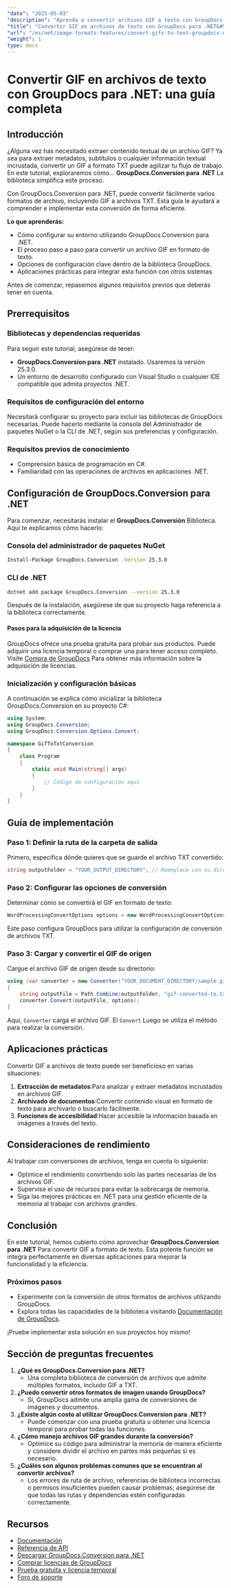```yaml
---
"date": "2025-05-03"
"description": "Aprenda a convertir archivos GIF a texto con GroupDocs.Conversion para .NET. Optimice su flujo de trabajo con esta guía fácil de seguir."
"title": "Convertir GIF en archivos de texto con GroupDocs para .NET&#58; una guía completa"
"url": "/es/net/image-formats-features/convert-gifs-to-text-groupdocs-net/"
"weight": 1
type: docs
---
```

# Convertir GIF en archivos de texto con GroupDocs para .NET: una guía completa

## Introducción

¿Alguna vez has necesitado extraer contenido textual de un archivo GIF? Ya sea para extraer metadatos, subtítulos o cualquier información textual incrustada, convertir un GIF a formato TXT puede agilizar tu flujo de trabajo. En este tutorial, exploraremos cómo... **GroupDocs.Conversion para .NET** La biblioteca simplifica este proceso.

Con GroupDocs.Conversion para .NET, puede convertir fácilmente varios formatos de archivo, incluyendo GIF a archivos TXT. Esta guía le ayudará a comprender e implementar esta conversión de forma eficiente.

**Lo que aprenderás:**
- Cómo configurar su entorno utilizando GroupDocs.Conversion para .NET.
- El proceso paso a paso para convertir un archivo GIF en formato de texto.
- Opciones de configuración clave dentro de la biblioteca GroupDocs.
- Aplicaciones prácticas para integrar esta función con otros sistemas.

Antes de comenzar, repasemos algunos requisitos previos que deberás tener en cuenta.

## Prerrequisitos

### Bibliotecas y dependencias requeridas
Para seguir este tutorial, asegúrese de tener:
- **GroupDocs.Conversion para .NET** instalado. Usaremos la versión 25.3.0.
- Un entorno de desarrollo configurado con Visual Studio o cualquier IDE compatible que admita proyectos .NET.

### Requisitos de configuración del entorno
Necesitará configurar su proyecto para incluir las bibliotecas de GroupDocs necesarias. Puede hacerlo mediante la consola del Administrador de paquetes NuGet o la CLI de .NET, según sus preferencias y configuración.

### Requisitos previos de conocimiento
- Comprensión básica de programación en C#.
- Familiaridad con las operaciones de archivos en aplicaciones .NET.

## Configuración de GroupDocs.Conversion para .NET
Para comenzar, necesitarás instalar el **GroupDocs.Conversión** Biblioteca. Aquí te explicamos cómo hacerlo:

### Consola del administrador de paquetes NuGet
```bash
Install-Package GroupDocs.Conversion -Version 25.3.0
```

### CLI de .NET
```bash
dotnet add package GroupDocs.Conversion --version 25.3.0
```

Después de la instalación, asegúrese de que su proyecto haga referencia a la biblioteca correctamente.

#### Pasos para la adquisición de la licencia
GroupDocs ofrece una prueba gratuita para probar sus productos. Puede adquirir una licencia temporal o comprar una para tener acceso completo. Visite [Compra de GroupDocs](https://purchase.groupdocs.com/buy) Para obtener más información sobre la adquisición de licencias.

### Inicialización y configuración básicas
A continuación se explica cómo inicializar la biblioteca GroupDocs.Conversion en su proyecto C#:

```csharp
using System;
using GroupDocs.Conversion;
using GroupDocs.Conversion.Options.Convert;

namespace GifToTxtConversion
{
    class Program
    {
        static void Main(string[] args)
        {
            // Código de configuración aquí
        }
    }
}
```

## Guía de implementación

### Paso 1: Definir la ruta de la carpeta de salida
Primero, especifica dónde quieres que se guarde el archivo TXT convertido:

```csharp
string outputFolder = "YOUR_OUTPUT_DIRECTORY"; // Reemplace con su directorio de salida actual
```

### Paso 2: Configurar las opciones de conversión
Determinar cómo se convertirá el GIF en formato de texto:

```csharp
WordProcessingConvertOptions options = new WordProcessingConvertOptions { Format = GroupDocs.Conversion.FileTypes.WordProcessingFileType.Txt };
```
Este paso configura GroupDocs para utilizar la configuración de conversión de archivos TXT.

### Paso 3: Cargar y convertir el GIF de origen
Cargue el archivo GIF de origen desde su directorio:

```csharp
using (var converter = new Converter("YOUR_DOCUMENT_DIRECTORY/sample.gif")) // Asegúrese de que la ruta sea correcta
{
    string outputFile = Path.Combine(outputFolder, "gif-converted-to.txt");
    converter.Convert(outputFile, options);
}
```
Aquí, `Converter` carga el archivo GIF. El `Convert` Luego se utiliza el método para realizar la conversión.

## Aplicaciones prácticas
Convertir GIF a archivos de texto puede ser beneficioso en varias situaciones:
1. **Extracción de metadatos**:Para analizar y extraer metadatos incrustados en archivos GIF.
2. **Archivado de documentos**:Convertir contenido visual en formato de texto para archivarlo o buscarlo fácilmente.
3. **Funciones de accesibilidad**:Hacer accesible la información basada en imágenes a través del texto.

## Consideraciones de rendimiento
Al trabajar con conversiones de archivos, tenga en cuenta lo siguiente:
- Optimice el rendimiento convirtiendo solo las partes necesarias de los archivos GIF.
- Supervise el uso de recursos para evitar la sobrecarga de memoria.
- Siga las mejores prácticas en .NET para una gestión eficiente de la memoria al trabajar con archivos grandes.

## Conclusión
En este tutorial, hemos cubierto cómo aprovechar **GroupDocs.Conversion para .NET** Para convertir GIF a formato de texto. Esta potente función se integra perfectamente en diversas aplicaciones para mejorar la funcionalidad y la eficiencia.

### Próximos pasos
- Experimente con la conversión de otros formatos de archivos utilizando GroupDocs.
- Explora todas las capacidades de la biblioteca visitando [Documentación de GroupDocs](https://docs.groupdocs.com/conversion/net/).

¡Pruebe implementar esta solución en sus proyectos hoy mismo!

## Sección de preguntas frecuentes
1. **¿Qué es GroupDocs.Conversion para .NET?**
   - Una completa biblioteca de conversión de archivos que admite múltiples formatos, incluido GIF a TXT.
2. **¿Puedo convertir otros formatos de imagen usando GroupDocs?**
   - Sí, GroupDocs admite una amplia gama de conversiones de imágenes y documentos.
3. **¿Existe algún costo al utilizar GroupDocs.Conversion para .NET?**
   - Puede comenzar con una prueba gratuita u obtener una licencia temporal para probar todas las funciones.
4. **¿Cómo manejo archivos GIF grandes durante la conversión?**
   - Optimice su código para administrar la memoria de manera eficiente y considere dividir el archivo en partes más pequeñas si es necesario.
5. **¿Cuáles son algunos problemas comunes que se encuentran al convertir archivos?**
   - Los errores de ruta de archivo, referencias de biblioteca incorrectas o permisos insuficientes pueden causar problemas; asegúrese de que todas las rutas y dependencias estén configuradas correctamente.

## Recursos
- [Documentación](https://docs.groupdocs.com/conversion/net/)
- [Referencia de API](https://reference.groupdocs.com/conversion/net/)
- [Descargar GroupDocs.Conversion para .NET](https://releases.groupdocs.com/conversion/net/)
- [Comprar licencias de GroupDocs](https://purchase.groupdocs.com/buy)
- [Prueba gratuita y licencia temporal](https://releases.groupdocs.com/conversion/net/)
- [Foro de soporte](https://forum.groupdocs.com/c/conversion/10)